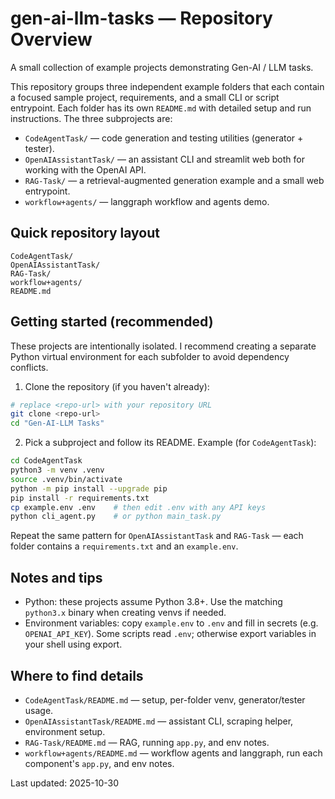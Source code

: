 # gen-ai-llm-tasks — Repository Overview

A small collection of example projects demonstrating Gen-AI / LLM tasks.

This repository groups three independent example folders that each contain a focused sample project, requirements, and a small CLI or script entrypoint. Each folder has its own `README.md` with detailed setup and run instructions. The three subprojects are:

- `CodeAgentTask/` — code generation and testing utilities (generator + tester).
- `OpenAIAssistantTask/` — an assistant CLI and streamlit web both for working with the OpenAI API.
- `RAG-Task/` — a retrieval-augmented generation example and a small web entrypoint.
- `workflow+agents/` — langgraph workflow and agents demo.

## Quick repository layout

```
CodeAgentTask/
OpenAIAssistantTask/
RAG-Task/
workflow+agents/
README.md         
```

## Getting started (recommended)

These projects are intentionally isolated. I recommend creating a separate Python virtual environment for each subfolder to avoid dependency conflicts.

1. Clone the repository (if you haven't already):

```bash
# replace <repo-url> with your repository URL
git clone <repo-url>
cd "Gen-AI-LLM Tasks"
```

2. Pick a subproject and follow its README. Example (for `CodeAgentTask`):

```bash
cd CodeAgentTask
python3 -m venv .venv
source .venv/bin/activate
python -m pip install --upgrade pip
pip install -r requirements.txt
cp example.env .env    # then edit .env with any API keys
python cli_agent.py    # or python main_task.py
```

Repeat the same pattern for `OpenAIAssistantTask` and `RAG-Task` — each folder contains a `requirements.txt` and an `example.env`.

## Notes and tips

- Python: these projects assume Python 3.8+. Use the matching `python3.x` binary when creating venvs if needed.
- Environment variables: copy `example.env` to `.env` and fill in secrets (e.g. `OPENAI_API_KEY`). Some scripts read `.env`; otherwise export variables in your shell using export.

## Where to find details

- `CodeAgentTask/README.md` — setup, per-folder venv, generator/tester usage.
- `OpenAIAssistantTask/README.md` — assistant CLI, scraping helper, environment setup.
- `RAG-Task/README.md` — RAG, running `app.py`, and env notes.
- `workflow+agents/README.md` — workflow agents and langgraph, run each component's `app.py`, and env notes.

Last updated: 2025-10-30
